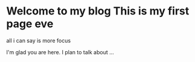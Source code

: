 # Welcome to my blog This is my first page eve 
all i can say is more focus

I'm glad you are here. I plan to talk about ...

